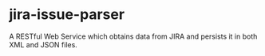 # jira-issue-parser
A RESTful Web Service which obtains data from JIRA and persists it in both XML and JSON files.
